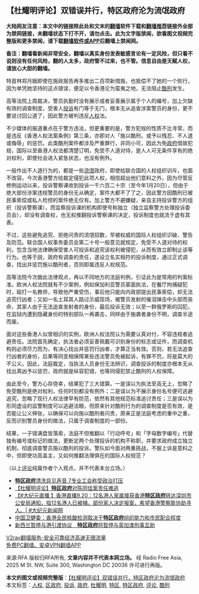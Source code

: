  <h2>【杜耀明评论】双错误并行，特区政府沦为流氓政府</h2> <p class="notice"><b>大陆网友注意：本文中的链接除此处和文末的<a href="https://github.com/bannedbook/fanqiang" >翻墙</a>软件下载和<a href="https://github.com/killgcd/justmysocks/blob/master/README.md">翻墙推荐</a>链接外全部为禁网链接，未翻墙状态下打不开，请勿点击。此为文字版禁闻，欲看图文视频完整版和更多禁闻，请下载<a href="https://github.com/bannedbook/fanqiang">翻墙软件或APP</a>后翻墙上禁闻网。</p><p>备注：翻墙看新闻非常安全，翻墙以真实身份发表敏感言论有一定风险，但只看不说则没有任何风险，翻的人太多，政府管不过来，也不管。信息自由是天赋人权，请放心大胆的翻墙。</b></p>  <div class="entry"> <p>特首林郑月娥即使在施政报告再多推出二百项新措施，也抵偿不了她的一个败行，因为单凭她坚持的这点错误，便足以令香港沦为蛮夷之地，无法阻止<a href="https://www.bannedbook.org/bnews/tag/%E9%85%B7%E5%88%91/" class="st_tag internal_tag" rel="tag" title="标签 酷刑 下的日志">酷刑</a>发生。</p> <p>高等法院上周裁决，警员执勤时没有展示或者妥善展示属于个人的编号，加上欠缺有效的调查制度，受害人<a href="https://www.bannedbook.org/bnews/tag/%E6%8A%95%E8%AF%89/" class="st_tag internal_tag" rel="tag" title="标签 投诉 下的日志">投诉</a>有门等于无门，根本无从追查涉案警员的身份，更不要说讨回公道了，因此警方被判违反<a href="https://www.bannedbook.org/bnews/tag/%e4%ba%ba%e6%9d%83/" class="st_tag internal_tag" rel="tag" title="标签 人权 下的日志">人权</a>法。</p>  <p>不少媒体的报道重点在于警方违法，但更重要的是，警方犯规的性质不比寻常，而是违反《香港人权法案条例》第三条，亦即对人「施以酷刑，或予以残忍、不人道或侮辱」的惩罚。此类酷刑案件都涉及严重罪行，非同小可，因此为免<a href="https://www.bannedbook.org/bnews/tag/%e6%94%bf%e5%ba%9c/" class="st_tag internal_tag" rel="tag" title="标签 政府 下的日志">政府</a>借故犯规，国际以至香港人权法都清楚订明，免受不人道对待，是人人可无条件享有的绝对权利，即使社会进入紧急状态，也没有例外。</p> <p>一般作出不人道行为的，都是一些<span class='wp_keywordlink'><a href="https://www.bannedbook.org/forum11/topic282.html" title="禁片：评中国共产党的流氓本性" target="_blank">流氓</a></span>政府，即使给联合国的人权组织训斥，也面不改容。今次香港警方给裁定侵犯此项人权，相信超出他们意料之外，因为尽管反修例运动以来，投诉警察课收到投诉一千六百二十宗（至今年1月20日），但由于绝大部份涉案违规警员的身份无从确定，案件大都不了了之，因此警方因酷刑已被民事索偿或私人检控的案件绝无仅有。加上警方不避嫌疑，亲自主持投诉警方的组织（投诉警察课），而监察投诉课的机构即使号称独立（独立监察警方处理投诉委员会），却没有调查权，也无权推翻投诉警察课的决定，投诉制度也就流于虚有其表。</p>  <p>不过，这些避免追究、拒绝问责的流氓招数，早被权威的国际人权组织识破、警告及防范。联合国人权事务委员会第二十号一般意见就规定，免受不人道对待的权利，包含当地法律确保受害人可投诉和追究该权利被侵犯，从而有效立即制止该等行为。也等于説，政府有调查的责任，遂设立名实相符的投诉制度，通过正式调查，找出并惩罚施以酷刑者，否则即属违反人权规范。</p> <p>高等法院今次据此法律观点，再以不同地方的法庭判例，引证此为是常用的判案标准。欧洲人权法院就有不少案例，例如保加利亚警员蒙面执法，在餐厅拘捕疑犯时，殴打一名教师，导致他严重受伤，事后他只能向内政部提出民事索偿，却无法追究行凶者；又如一名土耳其人路过示威现场，被警员发射的催泪弹击中头部而丧命，其家人由于无法追查发射者的身份，最后投诉无效；以至一群俄罗斯的囚犯，在监狱内遭到隐藏身份的特别部队一再袭击，同样由于施袭者身份不明，调查半途而废。</p>  <p>面对这些香港人似曾相识的实例，欧洲人权法院认为需要认真对付，不容违规者逃避责任。法院首先确定，执法者必须妥善佩戴可识别身份的标志或证件，而调查机构则必须尽力而为，有决心找出并惩罚行凶者，才算正当有效。否则，若无法追查行凶者的身份，后果等同变相保障某些违法警员免被起诉，有罪不罚，将是莫大的不公义。因此，法庭裁定，当执法人员身份无法辨识，调查投诉的制度亦根本无从找出真凶予以惩罚，政府就是纵容犯错，也等同侵犯禁止酷刑的人权保障。</p> <p>由此至今，警方心存侥幸，结果犯了三大错算。一是误以为执法至高无上，忽略了免受酷刑是绝对权利，任何时刻都没有例外；二是误以为不展示身份名号便可逃避追究，忽略了现行人权法律早有防范，依然有其他规范标准追讨责任；三是误以为形同虚设的监警制度可以逃避法眼，但原来针对酷刑行为的调查制度是否有效，是否能让公义伸张，以确保可以向施以酷刑者问责，原来正是法庭考虑的重中之重，反而识别警员身份的做法，只属于调查制度的一部份。</p>  <p>结果，一子错满盘皆落索，法庭不但推翻以「行动呼号」和「字母数字编号」代替独有编号或标记的做法，更断定两个处理投诉的机构不称职，并要求政府成立独立机制，彻底调查警员施以酷刑的投诉。警队如今面对两重挑战，不服上诉是意料之中，但即使功高盖主，又如何推翻法理俱在的国际人权规范？</p> <p>（以上<span class='wp_keywordlink_affiliate'><a href="https://www.bannedbook.org/bnews/comments/" title="新闻评论" target="_blank">评论</a></span>纯属作者个人观点，并不代表本台立场。）</p> <ul class='op-related-articles' title='相关阅读'> <li><a href='https://www.bannedbook.org/bnews/headline/20201122/1435241.html' target='_blank'><b>特区政府</b>清洗异见声音 7专业工会称受政治打压</a></li> <li><a href='https://www.bannedbook.org/bnews/comments/20201029/1422345.html' target='_blank'>【杜耀明评论】<b>特区政府</b>对陈同佳案责任难逃</a></li> <li><a href='https://www.bannedbook.org/bnews/bannedvideo/20200920/1399969.html' target='_blank'>【#大纪元直播 】香港直播9.20：12名港人家属接获香港<b>特区政府</b>转达深圳市公安局通知，指12名港人已被捕。部份家人决定报案，希望香港警察能协助寻人。| #大纪元新闻网</a></li> <li><a href='https://www.bannedbook.org/bnews/baitai/20200805/1375228.html' target='_blank'>中国卫健委：香港全民核酸检测取决于<b>特区政府</b>组织能力和市民配合程度</a></li> <li><a href='https://www.bannedbook.org/bnews/headline/20200728/1367886.html' target='_blank'>新西兰暂停与港引渡协议　<b>特区政府</b>将暂停与英加澳刑事互助</a></li> </ul> <p class="texttj"> <a href="https://www.bannedbook.org/forum23/topic22702.html" target="_blank">V2ray翻墙服务-安全可靠经济高速无限流量</a><br/> <a href="https://github.com/bannedbook/fanqiang/wiki/%E7%A6%81%E9%97%BB%E7%BD%91%E5%AE%89%E5%8D%93%E7%BF%BB%E5%A2%99%E6%96%B0%E9%97%BBAPP" target="_blank">免费PC翻墙、安卓VPN翻墙APP</a></p><p>来源:RFA  版权归RFA所有, <strong>文章内容并不代表本网立场。</strong>  经 Radio Free Asia, 2025 M St. NW, Suite 300, Washington DC 20036 许可进行再版。</p><a name='sharetosocial'></a>       <div><b>本文的图文或视频完整版</b>：<a href='https://www.bannedbook.org/bnews/comments/20201126/1437593.html'>【杜耀明评论】双错误并行，特区政府沦为流氓政府</a></div>  </div><!--END ENTRY--> <div class="postfooter"> <div>本文标签：<a href="https://www.bannedbook.org/bnews/tag/%e4%ba%ba%e6%9d%83/" rel="tag">人权</a>, <a href="https://www.bannedbook.org/bnews/tag/%E5%8C%BA%E6%94%BF%E5%BA%9C/" rel="tag">区政府</a>, <a href="https://www.bannedbook.org/bnews/tag/%E6%8A%95%E8%AF%89/" rel="tag">投诉</a>, <a href="https://www.bannedbook.org/bnews/tag/%e6%94%bf%e5%ba%9c/" rel="tag">政府</a>, <a href="https://www.bannedbook.org/bnews/tag/%E6%9D%9C%E8%80%80%E6%98%8E/" rel="tag">杜耀明</a>, <a href="https://www.bannedbook.org/bnews/tag/%E7%89%B9%E5%8C%BA/" rel="tag">特区</a>, <a href="https://www.bannedbook.org/bnews/tag/%E7%89%B9%E5%8C%BA%E6%94%BF%E5%BA%9C/" rel="tag">特区政府</a>, <a href="https://www.bannedbook.org/bnews/tag/%E8%AF%84%E8%AE%BA/" rel="tag">评论</a>, <a href="https://www.bannedbook.org/bnews/tag/%E9%85%B7%E5%88%91/" rel="tag">酷刑</a></div>  </div><!--END POSTFOOTER--> 